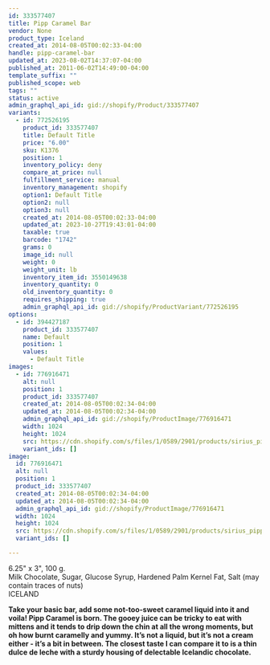 ```yaml
---
id: 333577407
title: Pipp Caramel Bar
vendor: None
product_type: Iceland
created_at: 2014-08-05T00:02:33-04:00
handle: pipp-caramel-bar
updated_at: 2023-08-02T14:37:07-04:00
published_at: 2011-06-02T14:49:00-04:00
template_suffix: ""
published_scope: web
tags: ""
status: active
admin_graphql_api_id: gid://shopify/Product/333577407
variants:
  - id: 772526195
    product_id: 333577407
    title: Default Title
    price: "6.00"
    sku: K1376
    position: 1
    inventory_policy: deny
    compare_at_price: null
    fulfillment_service: manual
    inventory_management: shopify
    option1: Default Title
    option2: null
    option3: null
    created_at: 2014-08-05T00:02:33-04:00
    updated_at: 2023-10-27T19:43:01-04:00
    taxable: true
    barcode: "1742"
    grams: 0
    image_id: null
    weight: 0
    weight_unit: lb
    inventory_item_id: 3550149638
    inventory_quantity: 0
    old_inventory_quantity: 0
    requires_shipping: true
    admin_graphql_api_id: gid://shopify/ProductVariant/772526195
options:
  - id: 394427187
    product_id: 333577407
    name: Default
    position: 1
    values:
      - Default Title
images:
  - id: 776916471
    alt: null
    position: 1
    product_id: 333577407
    created_at: 2014-08-05T00:02:34-04:00
    updated_at: 2014-08-05T00:02:34-04:00
    admin_graphql_api_id: gid://shopify/ProductImage/776916471
    width: 1024
    height: 1024
    src: https://cdn.shopify.com/s/files/1/0589/2901/products/sirius_pipp_karamell.jpeg?v=1407211354
    variant_ids: []
image:
  id: 776916471
  alt: null
  position: 1
  product_id: 333577407
  created_at: 2014-08-05T00:02:34-04:00
  updated_at: 2014-08-05T00:02:34-04:00
  admin_graphql_api_id: gid://shopify/ProductImage/776916471
  width: 1024
  height: 1024
  src: https://cdn.shopify.com/s/files/1/0589/2901/products/sirius_pipp_karamell.jpeg?v=1407211354
  variant_ids: []

---
```


6.25" x 3", 100 g.  
Milk Chocolate, Sugar, Glucose Syrup, Hardened Palm Kernel Fat, Salt (may contain traces of nuts)  
ICELAND

**Take your basic bar, add some not-too-sweet caramel liquid into it and voila! Pipp Caramel is born. The gooey juice can be tricky to eat with mittens and it tends to drip down the chin at all the wrong moments, but oh how burnt caramelly and yummy. It’s not a liquid, but it’s not a cream either - it’s a bit in between. The closest taste I can compare it to is a thin dulce de leche with a sturdy housing of delectable Icelandic chocolate.**